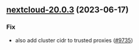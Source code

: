 

## [nextcloud-20.0.3](https://github.com/truecharts/charts/compare/nextcloud-20.0.2...nextcloud-20.0.3) (2023-06-17)

### Fix

- also add cluster cidr to trusted proxies ([#9735](https://github.com/truecharts/charts/issues/9735))
  
  